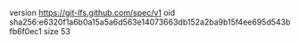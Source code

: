 version https://git-lfs.github.com/spec/v1
oid sha256:e6320f1a6b0a15a5a6d563e14073663db152a2ba9b15f4ee695d543bfb6f0ec1
size 53
